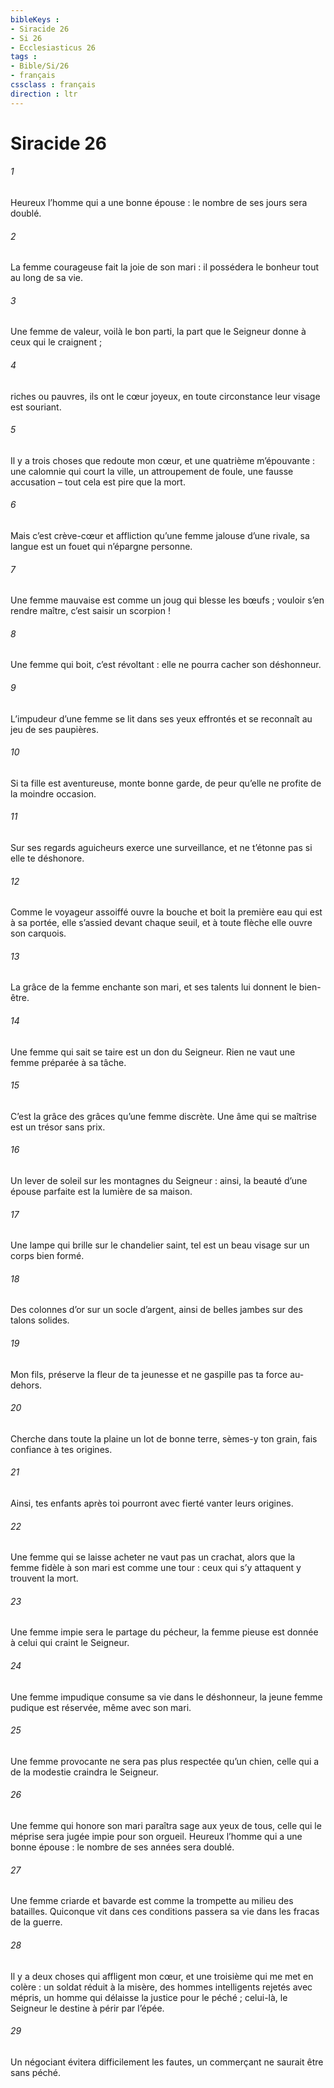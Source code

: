```yaml
---
bibleKeys : 
- Siracide 26
- Si 26
- Ecclesiasticus 26
tags : 
- Bible/Si/26
- français
cssclass : français
direction : ltr
---
```


# Siracide 26

###### 1
Heureux l’homme qui a une bonne épouse :
le nombre de ses jours sera doublé.
###### 2
La femme courageuse fait la joie de son mari :
il possédera le bonheur tout au long de sa vie.
###### 3
Une femme de valeur, voilà le bon parti,
la part que le Seigneur donne à ceux qui le craignent ;
###### 4
riches ou pauvres, ils ont le cœur joyeux,
en toute circonstance leur visage est souriant.
###### 5
Il y a trois choses que redoute mon cœur,
et une quatrième m’épouvante :
une calomnie qui court la ville, un attroupement de foule,
une fausse accusation – tout cela est pire que la mort.
###### 6
Mais c’est crève-cœur et affliction qu’une femme jalouse d’une rivale,
sa langue est un fouet qui n’épargne personne.
###### 7
Une femme mauvaise est comme un joug qui blesse les bœufs ;
vouloir s’en rendre maître, c’est saisir un scorpion !
###### 8
Une femme qui boit, c’est révoltant :
elle ne pourra cacher son déshonneur.
###### 9
L’impudeur d’une femme se lit dans ses yeux effrontés
et se reconnaît au jeu de ses paupières.
###### 10
Si ta fille est aventureuse, monte bonne garde,
de peur qu’elle ne profite de la moindre occasion.
###### 11
Sur ses regards aguicheurs exerce une surveillance,
et ne t’étonne pas si elle te déshonore.
###### 12
Comme le voyageur assoiffé ouvre la bouche
et boit la première eau qui est à sa portée,
elle s’assied devant chaque seuil,
et à toute flèche elle ouvre son carquois.
###### 13
La grâce de la femme enchante son mari,
et ses talents lui donnent le bien-être.
###### 14
Une femme qui sait se taire est un don du Seigneur.
Rien ne vaut une femme préparée à sa tâche.
###### 15
C’est la grâce des grâces qu’une femme discrète.
Une âme qui se maîtrise est un trésor sans prix.
###### 16
Un lever de soleil sur les montagnes du Seigneur :
ainsi, la beauté d’une épouse parfaite est la lumière de sa maison.
###### 17
Une lampe qui brille sur le chandelier saint,
tel est un beau visage sur un corps bien formé.
###### 18
Des colonnes d’or sur un socle d’argent,
ainsi de belles jambes sur des talons solides.
###### 19
Mon fils, préserve la fleur de ta jeunesse
et ne gaspille pas ta force au-dehors.
###### 20
Cherche dans toute la plaine un lot de bonne terre,
sèmes-y ton grain, fais confiance à tes origines.
###### 21
Ainsi, tes enfants après toi
pourront avec fierté vanter leurs origines.
###### 22
Une femme qui se laisse acheter ne vaut pas un crachat,
alors que la femme fidèle à son mari est comme une tour :
ceux qui s’y attaquent y trouvent la mort.
###### 23
Une femme impie sera le partage du pécheur,
la femme pieuse est donnée à celui qui craint le Seigneur.
###### 24
Une femme impudique consume sa vie dans le déshonneur,
la jeune femme pudique est réservée, même avec son mari.
###### 25
Une femme provocante ne sera pas plus respectée qu’un chien,
celle qui a de la modestie craindra le Seigneur.
###### 26
Une femme qui honore son mari paraîtra sage aux yeux de tous,
celle qui le méprise sera jugée impie pour son orgueil.
Heureux l’homme qui a une bonne épouse :
le nombre de ses années sera doublé.
###### 27
Une femme criarde et bavarde
est comme la trompette au milieu des batailles.
Quiconque vit dans ces conditions
passera sa vie dans les fracas de la guerre.
###### 28
Il y a deux choses qui affligent mon cœur,
et une troisième qui me met en colère :
un soldat réduit à la misère,
des hommes intelligents rejetés avec mépris,
un homme qui délaisse la justice pour le péché ;
celui-là, le Seigneur le destine à périr par l’épée.
###### 29
Un négociant évitera difficilement les fautes,
un commerçant ne saurait être sans péché.
